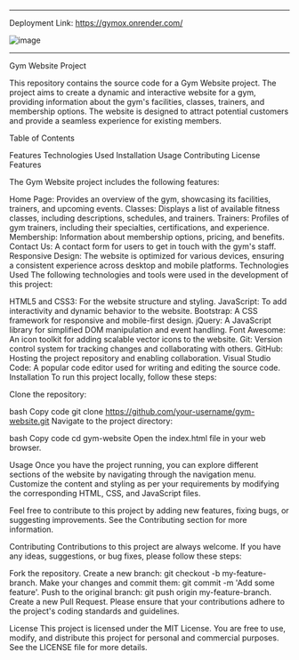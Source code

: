 ******

Deployment Link: https://gymox.onrender.com/

![image](https://github.com/ApoorvVerma98/GymProject/assets/126326376/7ecc9d93-e860-45f5-b9a9-74c0d57f8f6f)


******

Gym Website Project

This repository contains the source code for a Gym Website project. The project aims to create a dynamic and interactive website for a gym, providing information about the gym's facilities, classes, trainers, and membership options. The website is designed to attract potential customers and provide a seamless experience for existing members.

Table of Contents

Features
Technologies Used
Installation
Usage
Contributing
License
Features

The Gym Website project includes the following features:

Home Page: Provides an overview of the gym, showcasing its facilities, trainers, and upcoming events.
Classes: Displays a list of available fitness classes, including descriptions, schedules, and trainers.
Trainers: Profiles of gym trainers, including their specialties, certifications, and experience.
Membership: Information about membership options, pricing, and benefits.
Contact Us: A contact form for users to get in touch with the gym's staff.
Responsive Design: The website is optimized for various devices, ensuring a consistent experience across desktop and mobile platforms.
Technologies Used
The following technologies and tools were used in the development of this project:

HTML5 and CSS3: For the website structure and styling.
JavaScript: To add interactivity and dynamic behavior to the website.
Bootstrap: A CSS framework for responsive and mobile-first design.
jQuery: A JavaScript library for simplified DOM manipulation and event handling.
Font Awesome: An icon toolkit for adding scalable vector icons to the website.
Git: Version control system for tracking changes and collaborating with others.
GitHub: Hosting the project repository and enabling collaboration.
Visual Studio Code: A popular code editor used for writing and editing the source code.
Installation
To run this project locally, follow these steps:

Clone the repository:

bash
Copy code
git clone https://github.com/your-username/gym-website.git
Navigate to the project directory:

bash
Copy code
cd gym-website
Open the index.html file in your web browser.

Usage
Once you have the project running, you can explore different sections of the website by navigating through the navigation menu. Customize the content and styling as per your requirements by modifying the corresponding HTML, CSS, and JavaScript files.

Feel free to contribute to this project by adding new features, fixing bugs, or suggesting improvements. See the Contributing section for more information.

Contributing
Contributions to this project are always welcome. If you have any ideas, suggestions, or bug fixes, please follow these steps:

Fork the repository.
Create a new branch: git checkout -b my-feature-branch.
Make your changes and commit them: git commit -m 'Add some feature'.
Push to the original branch: git push origin my-feature-branch.
Create a new Pull Request.
Please ensure that your contributions adhere to the project's coding standards and guidelines.

License
This project is licensed under the MIT License. You are free to use, modify, and distribute this project for personal and commercial purposes. See the LICENSE file for more details.
